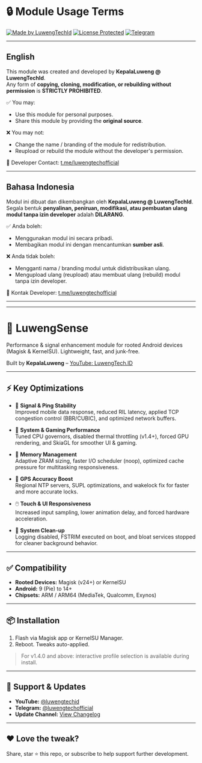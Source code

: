 # 🔒 Module Usage Terms

[![Made by LuwengTechId](https://img.shields.io/badge/Made%20by-LuwengTechId-blue?style=for-the-badge&logo=github)](https://github.com/LuwengTechId)
[![License Protected](https://img.shields.io/badge/License-Protected-red?style=for-the-badge&logo=lock)](LICENSE)
[![Telegram](https://img.shields.io/badge/Telegram-LuwengTechOfficial-2CA5E0?style=for-the-badge&logo=telegram)](https://t.me/luwengtechofficial)

---

## English
This module was created and developed by **KepalaLuweng @ LuwengTechId**.  
Any form of **copying, cloning, modification, or rebuilding without permission** is **STRICTLY PROHIBITED**.  

✅ You may:
- Use this module for personal purposes.  
- Share this module by providing the **original source**.  

❌ You may not:
- Change the name / branding of the module for redistribution.  
- Reupload or rebuild the module without the developer's permission.  

📩 Developer Contact: [t.me/luwengtechofficial](https://t.me/luwengtechofficial)  

---

## Bahasa Indonesia
Modul ini dibuat dan dikembangkan oleh **KepalaLuweng @ LuwengTechId**.  
Segala bentuk **penyalinan, peniruan, modifikasi, atau pembuatan ulang modul tanpa izin developer** adalah **DILARANG**.  

✅ Anda boleh:
- Menggunakan modul ini secara pribadi.  
- Membagikan modul ini dengan mencantumkan **sumber asli**.  

❌ Anda tidak boleh:
- Mengganti nama / branding modul untuk didistribusikan ulang.  
- Mengupload ulang (reupload) atau membuat ulang (rebuild) modul tanpa izin developer.  

📩 Kontak Developer: [t.me/luwengtechofficial](https://t.me/luwengtechofficial)


---

---

# 📱 LuwengSense

Performance & signal enhancement module for rooted Android devices (Magisk & KernelSU). Lightweight, fast, and junk-free.

Built by **KepalaLuweng** – [YouTube: LuwengTech.ID](https://www.youtube.com/@luwengtechid)

---

## ⚡️ Key Optimizations

- 📶 **Signal & Ping Stability**  
  Improved mobile data response, reduced RIL latency, applied TCP congestion control (BBR/CUBIC), and optimized network buffers.

- 🚀 **System & Gaming Performance**  
  Tuned CPU governors, disabled thermal throttling (v1.4+), forced GPU rendering, and SkiaGL for smoother UI & gaming.

- 🔧 **Memory Management**  
  Adaptive ZRAM sizing, faster I/O scheduler (noop), optimized cache pressure for multitasking responsiveness.

- 📍 **GPS Accuracy Boost**  
  Regional NTP servers, SUPL optimizations, and wakelock fix for faster and more accurate locks.

- 🖱️ **Touch & UI Responsiveness**  
  Increased input sampling, lower animation delay, and forced hardware acceleration.

- 🧹 **System Clean-up**  
  Logging disabled, FSTRIM executed on boot, and bloat services stopped for cleaner background behavior.

---

## ✅ Compatibility

- **Rooted Devices:** Magisk (v24+) or KernelSU
- **Android:** 9 (Pie) to 14+
- **Chipsets:** ARM / ARM64 (MediaTek, Qualcomm, Exynos)

---

## 📦 Installation

1. Flash via Magisk app or KernelSU Manager.  
2. Reboot. Tweaks auto-applied.

> For v1.4.0 and above: interactive profile selection is available during install.

---

## 💬 Support & Updates

- **YouTube:** [@luwengtechid](https://www.youtube.com/@luwengtechid)  
- **Telegram:** [@luwengtechofficial](https://t.me/luwengtechofficial)  
- **Update Channel:** [View Changelog](https://github.com/KepalaLuweng/LuwengSense/releases)

---

## ❤️ Love the tweak?

Share, star ⭐ this repo, or subscribe to help support further development.
